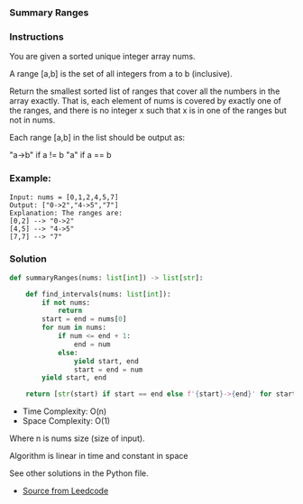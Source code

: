 ### Summary Ranges

### Instructions

You are given a sorted unique integer array nums.

A range [a,b] is the set of all integers from a to b (inclusive).

Return the smallest sorted list of ranges that cover all the numbers in the array exactly. That is, each element of nums is covered by exactly one of the ranges, and there is no integer x such that x is in one of the ranges but not in nums.

Each range [a,b] in the list should be output as:

"a->b" if a != b
"a" if a == b

### Example:

```
Input: nums = [0,1,2,4,5,7]
Output: ["0->2","4->5","7"]
Explanation: The ranges are:
[0,2] --> "0->2"
[4,5] --> "4->5"
[7,7] --> "7"
```

### Solution

```py
def summaryRanges(nums: list[int]) -> list[str]:

    def find_intervals(nums: list[int]):
        if not nums:
            return
        start = end = nums[0]
        for num in nums:
            if num <= end + 1:
                end = num
            else:
                yield start, end
                start = end = num
        yield start, end

    return [str(start) if start == end else f'{start}->{end}' for start, end in find_intervals(nums)]

```
* Time Complexity: O(n)
* Space Complexity: O(1) 

Where n is nums size (size of input).

Algorithm is linear in time and constant in space

See other solutions in the Python file.


* [Source from Leedcode](https://leetcode.com/problems/summary-ranges/description/)



